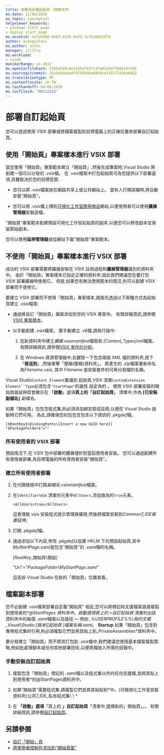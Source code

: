 ```yaml
---
title: 部署自定義起始頁 |微軟文件
ms.date: 11/04/2016
ms.topic: conceptual
helpviewer_keywords:
- package start page
- deploy start page
ms.assetid: 4a7eb360-de83-41d5-be53-3cfb160d19f9
author: acangialosi
ms.author: anthc
manager: jillfra
ms.workload:
- vssdk
monikerRange: vs-2017
ms.openlocfilehash: 210b4589c0e2165af537c3fa9129affb06197e9b
ms.sourcegitcommit: 16a4a5da4a4fd795b46a0869ca2152f2d36e6db2
ms.translationtype: MT
ms.contentlocale: zh-TW
ms.lasthandoff: 04/06/2020
ms.locfileid: "80712233"
---
```

# <a name="deploy-custom-start-pages"></a>部署自訂起始頁

您可以透過使用 VSIX 部署或將檔案複製到目標電腦上的正確位置來部署自訂起始頁。

## <a name="vsix-deployment-by-using-the-start-page-project-template"></a>使用「開始頁」專案樣本進行 VSIX 部署

當您使用「開始頁」專案範本建立「開始頁」,然後生成專案時,Visual Studio 將創建一個可以分發的 *.vsix*檔。 在 *.vsix*檔案中打包起始頁可為您提供以下部署選項,具體取決於您的目標受眾:

- 您可以將 *.vsix*檔案放在網路共享上或公共網站上。 當有人打開該檔時,將自動安裝"開始頁"。

- 您可以將 *.vsix*檔上傳到[可視化工作室應用商店](https://marketplace.visualstudio.com/)網站,以便使用者可以使用**擴展管理器**安裝該檔。

"開始頁"專案範本創建預設可視化工作室起始頁的副本,以便您可以修改副本並保留原始副本。

您可以使用**延伸管理器**或從網站下載"開始頁"專案範本。

## <a name="vsix-deployment-without-using-the-start-page-project-template"></a>不使用「開始頁」專案樣本進行 VSIX 部署
 成功的 VSIX 部署需要將擴展安裝在 VSIX 註冊過程和**擴展管理器**識別的資料夾中。 由於「開始頁」專案樣本已指定正確的資料夾,因此我們建議您在要打包 VSIX 部署擴展時使用它。 但是,如果您有無法使用範本的情況,則可以創建 VSIX 部署而不使用它。

 要建立 VSIX 部署而不使用「開始頁」專案樣本,請首先透過以下兩種方式為起始頁建立 *.vsix*檔案:

- 通過將自訂「開始頁」檔案添加到空的 VSIX 專案中。 有關詳細資訊,請參閱[VSIX 專案樣本](../extensibility/vsix-project-template.md)。

- 以手動創建 *.vsix*檔案。 要手動建立 *.v6*檔,請執行操作:

   1. 在新資料夾中建立*擴展.vsixmanifest*檔案和 *[Content_Types]xml*檔案。 有關詳細資訊,請參閱[VSIX 套件的分析](../extensibility/anatomy-of-a-vsix-package.md)。

   2. 在 Windows 資源管理器中,右鍵按一下包含兩個 XML 檔的資料夾,按下「**發送到**」,然後單擊「壓縮(壓縮)資料夾」。 將產生的 *.zip*檔案重新命名為*Filename.vsix,* 其中 Filename 是安裝套件的可再分發檔的名稱。

Visual Studio`Content Element`要識別 起始頁,VSIX 清單`CustomExtension Element``Type`必須包含`"StartPage"`的屬性 設定為的 。 使用 VSIX 部署安裝的開始頁面延伸頁會顯示在 **「啟動**」選項**頁上的「自訂起始頁**」 清單中,作為 **[已安裝副檔名]** *副檔名*。

如果「開始頁」包包含程式集,則必須添加綁定路徑註冊,以便在 Visual Studio 啟動時它們可用。 為此,請確保您的包包含包含以下資訊的 *.pkgdef*檔。

```
[$RootKey$\BindingPaths\{Insert a new GUID here}]
"$PackageFolder$"=""
```

### <a name="vsix-deployment-for-all-users"></a>所有使用者的 VSIX 部署
 預設情況下,在 VSIX 包中部署的擴展僅針對當前使用者安裝。 您可以通過創建所有使用者部署,為目標電腦的所有使用者安裝"開始頁"。

### <a name="to-create-an-all-users-deployment"></a>建立所有使用者部署

1. 在代碼檢視中打開*副檔名.vsixmanifest*檔案。

2. 在`Identifier`vsix 清單的元素中`AllUsers`,添加值為的`true`元素。

    ```
    <AllUsers>true</AllUsers>
    ```

     這會導致 vsix 安裝程式提示管理員權限,然後將檔案安裝到*Common7_IDE裝置延伸*。

3. 打開 *.pkgdef*檔。

4. 通過添加以下內容,修改 *.pkgdef*以設置 HKLM 下的預設起始頁,其中*MyStartPage.xaml*是包含"開始頁"的 *.xaml*檔的名稱。

     [$RootKey$_開始頁\預設]

     "Uri"="$PackageFolder$\\*MyStartPage.xaml"*

     這告訴 Visual Studio 在新的「開始頁」位置查看。

## <a name="file-copy-deployment"></a>檔案副本部署
 您不必創建 *.vsix*檔來部署自定義"開始頁" 相反,您可以將標記和支援檔案直接複製到使用者的<em>\*@StartPages 資料夾中。啟動選項頁上的 >*自訂起始頁</em>* 清單列出該資料夾中的每個 *.xaml*檔案以及路徑 — 例如 *,%USERPROFILE%%\我的文檔_Visual\\Studio [版本][起始頁 ]檔案名稱\.xaml*。 **Startup** 如果「開始頁」包含對專用程式集的引用,則必須複製它們並將其貼上到_PrivateAssemblies\*資料夾中。

 要分發建立「開始頁」而不將其打包到 *.vsix*檔中,我們建議您使用基本檔案複製策略,例如批處理腳本或任何其他部署技術,以便將檔放入所需的目錄中。

### <a name="to-manually-install-a-custom-start-page"></a>手動安裝自訂起始頁

1. 複製包含「開始頁」標記的 *.xaml*檔以及程式集以外的任何支援檔,並將其貼上到使用者\*的@StartPages資料夾中。

2. 如果"開始頁"需要程式集,請複製它們並將其粘貼到*中。{可檢視化工作室安裝資料夾}公共7_IDE_私有程式集\\ \\ *

3. 在 **「啟動」選項**「頁上的 **」自訂起始頁**「清單中,選擇新的」開始頁」。。 有關詳細資訊,請參閱[自訂起始頁](../ide/customizing-the-start-page-for-visual-studio.md)。

## <a name="see-also"></a>另請參閱

- [自訂「開始」頁](../ide/customizing-the-start-page-for-visual-studio.md)
- [將使用者控制件添加到"開始頁面"](../extensibility/adding-user-control-to-the-start-page.md)
